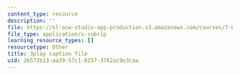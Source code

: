 ```yaml
---
content_type: resource
description: ''
file: https://ol-ocw-studio-app-production.s3.amazonaws.com/courses/7-016-introductory-biology-fall-2018/26572b13aa3957c182573762ac9e3caa_Chv8dlBVXpw.srt
file_type: application/x-subrip
learning_resource_types: []
resourcetype: Other
title: 3play caption file
uid: 26572b13-aa39-57c1-8257-3762ac9e3caa
---
```

